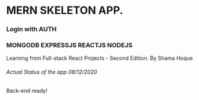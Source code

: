 # MERN SKELETON APP.

### Login with AUTH

### MONGODB EXPRESSJS REACTJS NODEJS

Learning from Full-stack React Projects - Second Edition. By Shama Hoque

###### Actual Status of the app 08/12/2020

Back-end ready!
